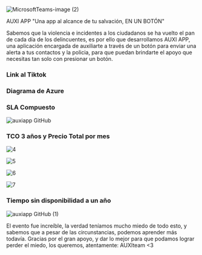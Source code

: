 ![MicrosoftTeams-image (2)](https://user-images.githubusercontent.com/87114334/127767325-a6c3a675-5188-412e-9740-951ab80b2d54.png)

AUXI APP "Una app al alcance de tu salvación, EN UN BOTÓN"

Sabemos que la violencia e incidentes a los ciudadanos se ha vuelto el pan de cada día de los delincuentes, es por ello que desarrollamos AUXI APP, una aplicación encargada de auxiliarte a través de un botón para enviar una alerta a tus contactos y la policia, para que puedan brindarte el apoyo que necesitas tan solo con presionar un botón. 

### Link al Tiktok

### Diagrama de Azure

### SLA Compuesto

![auxiapp GitHub](https://user-images.githubusercontent.com/87114334/127767180-e8a285e1-cc7b-4053-a02a-ff66de66f37f.png)

### TCO 3 años y Precio Total por mes

![4](https://user-images.githubusercontent.com/87114334/127767279-58a4e296-ec39-44c6-9ca6-bb7284b6fd21.png)

![5](https://user-images.githubusercontent.com/87114334/127767283-6aa4ffe1-f387-4229-9086-894b5d9d127a.png)

![6](https://user-images.githubusercontent.com/87114334/127767287-5f62472d-4017-4980-b9df-3040b7c423cc.png)

![7](https://user-images.githubusercontent.com/87114334/127767292-5b6bb8f2-836f-4c36-b45d-c151445157ca.png)


### Tiempo sin disponibilidad a un año

![auxiapp GitHub (1)](https://user-images.githubusercontent.com/87114334/127767420-bf393f87-5424-4c07-82f1-37d84d16aab4.png)

El evento fue increíble, la verdad teníamos mucho miedo de todo esto, y sabemos que a pesar de las circunstancias, podemos aprender más todavía.
Gracias por el gran apoyo, y dar lo mejor para que podamos lograr perder el miedo, los queremos, atentamente: AUXIteam <3 
